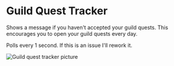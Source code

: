 # Guild Quest Tracker

Shows a message if you haven't accepted your guild quests. This encourages you to open your guild quests every day.

Polls every 1 second. If this is an issue I'll rework it.

![Guild quest tracker picture](https://i.imgur.com/xxfha2F.png)